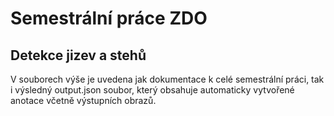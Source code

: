 # Semestrální práce ZDO
## Detekce jizev a stehů

V souborech výše je uvedena jak dokumentace k celé semestrální práci, tak i výsledný output.json soubor, který obsahuje automaticky vytvořené anotace včetně výstupních obrazů.
